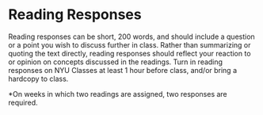 # Reading Responses 

Reading responses can be short, 200 words, and should include a question or a point you wish to discuss further in class.
Rather than summarizing or quoting the text directly, reading responses should reflect your reaction to or opinion on concepts discussed in the readings. 
Turn in reading responses on NYU Classes at least 1 hour before class, and/or bring a hardcopy to class. 

*On weeks in which two readings are assigned, two responses are required. 
